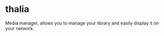 thalia
======

Media manager, allows you to manage your library and easily display it on your network.
